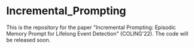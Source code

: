 # Incremental_Prompting

This is the repository for the paper "Incremental Prompting: Episodic Memory Prompt for Lifelong Event Detection" (COLING'22). The code will be released soon.
